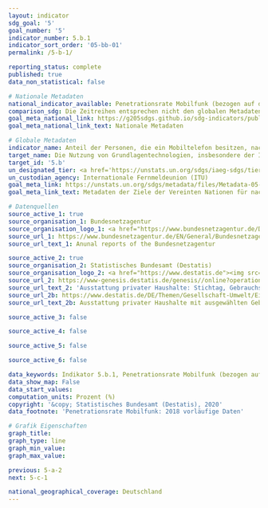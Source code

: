```yaml
---
layout: indicator
sdg_goal: '5'
goal_number: '5'
indicator_number: 5.b.1
indicator_sort_order: '05-bb-01'
permalink: /5-b-1/

reporting_status: complete
published: true
data_non_statistical: false

# Nationale Metadaten
national_indicator_available: Penetrationsrate Mobilfunk (bezogen auf die Bevölkerung) <br> Privathaushalte mit mindestens einem Mobiltelefon
comparison_sdg: Die Zeitreihen entsprechen nicht den globalen Metadaten, bieten aber zusätzliche Informationen.
goal_meta_national_link: https://g205sdgs.github.io/sdg-indicators/public/MetaDe/5.b.1.pdf
goal_meta_national_link_text: Nationale Metadaten

# Globale Metadaten
indicator_name: Anteil der Personen, die ein Mobiltelefon besitzen, nach Geschlecht
target_name: Die Nutzung von Grundlagentechnologien, insbesondere der Informations- und Kommunikationstechnologien, verbessern, um die Selbstbestimmung der Frauen zu fördern
target_id: '5.b'
un_designated_tier: <a href='https://unstats.un.org/sdgs/iaeg-sdgs/tier-classification/' title='Klicken Sie hier um weitere Informationen zur UN-Tier-Klassifikation zu erhalten.'>Tier II</a>
un_custodian_agency: Internationale Fernmeldeunion (ITU)
goal_meta_link: https://unstats.un.org/sdgs/metadata/files/Metadata-05-0B-01.pdf
goal_meta_link_text: Metadaten der Ziele der Vereinten Nationen für nachhaltige Entwicklung

# Datenquellen
source_active_1: true
source_organisation_1: Bundesnetzagentur
source_organisation_logo_1: <a href="https://www.bundesnetzagentur.de/DE/Home/home_node.html"><img src="https://g205sdgs.github.io/sdg-indicators/public/OrgImgDe/bundesnetzagentur.png" alt="Logo bundesnetzagentur" style="height:60px; width:148px"/></a>
source_url_1: https://www.bundesnetzagentur.de/EN/General/Bundesnetzagentur/Publications/publications_node.html;jsessionid=35DCC56CFC3655A10C00CEED15B08EB8
source_url_text_1: Anunal reports of the Bundesnetzagentur

source_active_2: true
source_organisation_2: Statistisches Bundesamt (Destatis)
source_organisation_logo_2: <a href="https://www.destatis.de"><img src="https://g205sdgs.github.io/sdg-indicators/public/OrgImgDe/destatis.png" alt="Logo destatis" style="height:60px; width:148px"/></a>
source_url_2: https://www-genesis.destatis.de/genesis//online?operation=table&code=63111-0001&bypass=true&language=de
source_url_text_2: 'Ausstattung privater Haushalte: Stichtag, Gebrauchsgüter - GENESIS online 63111-0001'
source_url_2b: https://www.destatis.de/DE/Themen/Gesellschaft-Umwelt/Einkommen-Konsum-Lebensbedingungen/Ausstattung-Gebrauchsgueter/_inhalt.html#sprg233564
source_url_text_2b: Ausstattung privater Haushalte mit ausgewählten Gebrauchsgütern - Fachserie 15, Reihe 2

source_active_3: false

source_active_4: false

source_active_5: false

source_active_6: false

data_keywords: Indikator 5.b.1, Penetrationsrate Mobilfunk (bezogen auf die Bevölkerung), Privathaushalte mit mindestens einem Mobiltelefon, Internationale Fernmeldeunion (ITU)
data_show_map: False
data_start_values: 
computation_units: Prozent (%)
copyright: '&copy; Statistisches Bundesamt (Destatis), 2020'
data_footnote: 'Penetrationsrate Mobilfunk: 2018 vorläufige Daten'

# Grafik Eigenschaften
graph_title: 
graph_type: line
graph_min_value: 
graph_max_value: 

previous: 5-a-2
next: 5-c-1

national_geographical_coverage: Deutschland
---
```


<span></span>